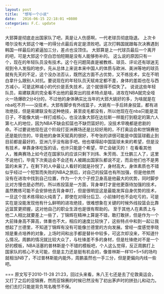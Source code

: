 ```yaml
---
layout: post
title:  "想写一个小说"
date:   2016-06-15 22:18:01 +0800
categories: F.C. update
---
```

大郅算是彻底走出国家队了吧，真是让人伤感啊，一代老球员彻底隐退。
上次卡塔尔没有大郅这个唯一的得分点最后肯定是溃败吧。这次打韩国就跟每次决赛遇到韩国一样最后的紧逼加三分，差点也没顶住。
大郅算是上一代球员最后一个离开的吧，可是大郅这个空白恐怕短期是没有人能够弥补的。
这么说的原因只有一个，现在的年轻队员没有技术。这个在问题简直是被教练、球员、评论还有球迷无视到令人发指的地步。先从总体上来说本来中国人的体质与欧洲、美洲等地的球员就有先天的不足，这个没办法否认，既然这方面不占优势，又不练技术，实在不明白拿什么跟别人对抗。要说现在的年轻队员天赋肯定都不差，身体的差距也在与西方减小，可是这种减小的代价是丢失技术，这个就很得不偿失了。
说说这些年轻队员，易建联真的完全看不出他的最突出的技术特点是啥，进攻在NBA就完全哑火一场爆砍2分4分的，不过他的身体确实比当年的大郅大姚好的多，为啥就是在nba吃不开——没技术，大郅有脚步有外线篮子，大姚有一手后转身投篮，都有进攻绝技，但是易建联没有这种绝技，甚至皮毛都没有，所以他现在在nba只能是混日子，不能像大姚一样打成核心，也没法象大郅在达拉斯一样能打到稳定的第六人第七人的地位，因为NBA不缺会扣篮也不缺罚篮好的，没技术早晚都是悲剧的命。不过要说他现在这个阶段打亚洲赛场还是比较好用的，不打奥运会和世锦赛他还是能抗住的，毕竟他的身体天赋真的很好，不夸张的讲很可能是中国篮球截止到目前都是最好的，亚洲几乎没有敌手吧。他也堪得起中国篮球未来的希望，但是没有技术，单靠身体吃饭的话，也许只能是个希望，早亡会破灭的！
在看看其他人，雅典赛场上如今还在国家队的应该只剩下刘炜、朱芳雨、王仕鹏三人了，这里不说他们，毕竟下次奥运会不会还有人被踢出国家队都说不定，而且他们也不是男篮的未来了。在剩下的人中最让人看好的就是孙悦了，身材高大，身体素质也不错似乎经过一个短暂而失败的NBA之旅后，对自己的投篮也有所加强，但是他依然没有在进攻中找到自己位置，作为一个大个子控卫身高是他最大的优势，同时脚步比对方慢也是必然的，所以练投篮是一方面，背身单打才是他更亟待加强的技术，虽然教练可能不会安排他去背身单打，但是很明显这是最能发挥自身优势的技术，一旦这个技术练得如火纯青了，即使在对得分后卫、小前锋时也不会吃亏的，可是实在是没能发现他有什么鲜明的进攻绝技，很难想象在关键的时候外线投篮会比靠近篮筐更把握，这对他自己的职业生涯也是很有帮助的。
至于其他人在素质上与他二人相比就要差上一些了，丁锦辉在精神上算是不错，敢打敢拼，但是作为一个大前锋身高不算高，体重也不大，相应的速度比较快了，这些特点中和到一起让我想起了兰德里，不知道丁锦辉有没有可能像兰德里的方向发展。曾经一度感觉李晓旭是重点培养的对象，上场时间和出手都是替补中较多，可这次却没来，不知道什么情况。周鹏的情况就比较大众了，与杜锋差不多的身材，但是杜锋绝对不是一个好的模板，NBA活塞的普林斯是个不错的模板吧，个人这么觉得，反正周鹏打上国家队的核心不太可能，但是主力还是挺有机会的，像普林斯一样10+5+5的场均就相当NB了，不过普林斯能内能外，周鹏虽然也一手三分，但是更偏向内线一些吧。

===
原文写于2010-11-28 21:23，回过头来看，朱八王七还是去了伦敦奥运会，又打了之后的亚锦赛，然而亚锦赛的时候已然没有了初出茅庐时的拼劲儿和动力。他们去打只能是背负骂名晚节不保。
